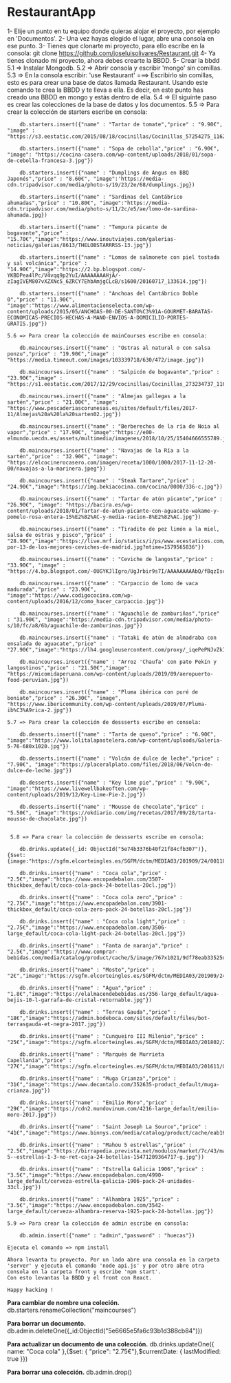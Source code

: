 # RestaurantApp


1- Elije un punto en tu equipo donde quieras alojar el proyecto, por ejemplo en 'Documentos'.
2- Una vez hayas elegido el lugar, abre una consola en ese punto.
3- Tienes que clonarte mi proyecto, para ello escribe en la consola: git clone https://github.com/joseluisolivares/Restaurant.git
4- Ya tienes clonado mi proyecto, ahora debes crearte la BBDD.
5- Crear la bbdd
    5.1 => Instalar Mongodb.
    5.2 => Abrir consola y escribir 'mongo' sin comillas.
    5.3 => En la consola escribir: 'use Restaurant' ===> Escribirlo sin comillas, esto es para crear una base de datos llamada Restaurant. Usando este comando te crea la BBDD y te lleva a ella. Es decir, en este punto has creado una BBDD en mongo y estás dentro de ella. 
    5.4 => El siguinte paso es crear las colecciones de la base de datos y los documentos.
    5.5 => Para crear la colección de starters escribe en consola: 
    
   
        db.starters.insert({"name" : "Tartar de tomate","price" : "9.90€", "image" : "https://s3.eestatic.com/2015/08/18/cocinillas/Cocinillas_57254275_116206491_1024x576.jpg"})

        db.starters.insert({"name" : "Sopa de cebolla","price" : "6.90€", "image": "https://cocina-casera.com/wp-content/uploads/2018/01/sopa-de-cebolla-francesa-3.jpg"})

        db.starters.insert({"name" : "Dumplings de Angus en BBQ Japonés","price" : "8.60€", "image":'https://media-cdn.tripadvisor.com/media/photo-s/19/23/2e/68/dumplings.jpg})

        db.starters.insert({"name" : "Sardinas del Cantábrico ahumadas","price" : "10.80€", "image":"https://media-cdn.tripadvisor.com/media/photo-s/11/2c/e5/ae/lomo-de-sardina-ahumada.jpg})

        db.starters.insert({"name" : "Tempura picante de bogavante","price" : "15.70€","image":"https://www.inoutviajes.com/galerias-noticias/galerias/8613/THELOBSTARRRSS-13.jpg"})

        db.starters.insert({"name" : "Lomos de salmonete con piel tostada y sal volcánica","price" : "14.90€","image":"https://2.bp.blogspot.com/-YKBDPea4lPc/V4vqq9p2YuI/AAAAAAAAHjA/-zIagIVEM807vXZXNc5_6ZRCY7EhbAmjgCLcB/s1600/20160717_133614.jpg"})

        db.starters.insert({"name" : "Anchoas del Cantábrico Doble 0","price" : "11.90€", "image":"https://www.alimentacionselecta.com/wp-content/uploads/2015/05/ANCHOAS-00-DE-SANTO%C3%91A-GOURMET-BARATAS-ECONOMICAS-PRECIOS-HECHAS-A-MANO-ENVIOS-A-DOMICILIO-PORTES-GRATIS.jpg"})

    5.6 => Para crear la colección de mainCourses escribe en consola: 

        db.maincourses.insert({"name" : "Ostras al natural o con salsa ponzu","price" : "19.90€","image" : "https://media.timeout.com/images/103339718/630/472/image.jpg"})

        db.maincourses.insert({"name" : "Salpicón de bogavante","price" : "23.90€","image" : "https://s1.eestatic.com/2017/12/29/cocinillas/Cocinillas_273234737_116459622_1024x576.jpg"})

        db.maincourses.insert({"name" : "Almejas gallegas a la sartén","price" : "21.00€", "image": "https://www.pescaderiascorunesas.es/sites/default/files/2017-11/Almejas%20a%20la%20sarten02.jpg"})

        db.maincourses.insert({"name" : "Berberechos de la ría de Noia al vapor","price" : "17.90€", "image":"https://e00-elmundo.uecdn.es/assets/multimedia/imagenes/2018/10/25/15404666555789.jpg"})

        db.maincourses.insert({"name" : "Navajas de la Ría a la sartén","price" : "32.90€", "image": "https://elcocinerocasero.com/imagen/receta/1000/1000/2017-11-12-20-00/navajas-a-la-marinera.jpeg"})

        db.maincourses.insert({"name" : "Steak Tartare","price" : "24.90€","image":"https://img.bekiacocina.com/cocina/0000/336-c.jpg"})

        db.maincourses.insert({"name" : "Tartar de atún picante","price" : "26.90€", "image": "https://bacira.es/wp-content/uploads/2018/01/Tartar-de-atun-picante-con-aguacate-wakame-y-pomelo-rosa-entera-15%E2%82%AC-y-media-racion-8%E2%82%AC.jpg"})

        db.maincourses.insert({"name" : "Tiradito de pez limón a la miel, salsa de ostras y pisco","price" : "28.90€","image":"https://live.mrf.io/statics/i/ps/www.ecestaticos.com/imagestatic/clipping/9db/0e3/9db0e3c77efb3a5c4f5a1a6e2ece3028/ruta-por-13-de-los-mejores-ceviches-de-madrid.jpg?mtime=1579565836"})

        db.maincourses.insert({"name" : "Ceviche de langosta","price" : "33.90€", "image" : "https://4.bp.blogspot.com/-0UGYKJlIgro/UgJrbir9s7I/AAAAAAAAAbQ/fBqzIscUwm4/s1600/ceviche_camaron.jpg"})

        db.maincourses.insert({"name" : "Carpaccio de lomo de vaca madurada","price" : "23.90€", "image":"https://www.codigococina.com/wp-content/uploads/2016/12/como_hacer_carpaccio.jpg"})

        db.maincourses.insert({"name" : "Aguachile de zamburiñas","price" : "31.90€", "image":"https://media-cdn.tripadvisor.com/media/photo-s/10/fc/a8/6b/aguachile-de-zamburinas.jpg"})

        db.maincourses.insert({"name" : "Tataki de atún de almadraba con ensalada de aguacate","price" : "27.90€","image":"https://lh4.googleusercontent.com/proxy/_iqePePNJvZkI2eplbCkQ1PprQTJbYCAzqHZEQ2RFVgRQTotI1C4LLUT25qSph7KqWl4QWznR5RK9v56CL2LTr75Z4jd0xcTiGVcS6wd2R_oC6liAaaC1griTTegSqZSvgIsTjnu5Y4IvCo"})

        db.maincourses.insert({"name" : "Arroz 'Chaufa' con pato Pekín y langostinos","price" : "21.50€","image": "https://micomidaperuana.com/wp-content/uploads/2019/09/aeropuerto-food-peruvian.jpg"})

        db.maincourses.insert({"name" : "Pluma ibérica con puré de boniato","price" : "26.30€", "image", "https://www.ibericommunity.com/wp-content/uploads/2019/07/Pluma-ib%C3%A9rica-2.jpg"})

    5.7 => Para crear la colección de dessserts escribe en consola: 

        db.desserts.insert({"name" : "Tarta de queso","price" : "6.90€", "image":"https://www.lolitalapastelera.com/wp-content/uploads/Galeria-5-76-680x1020.jpg"})

        db.desserts.insert({"name" : "Volcán de dulce de leche","price" : "7.90€", "image":"https://placeralplato.com/files/2018/06/Volcn-de-dulce-de-leche.jpg"})

        db.desserts.insert({"name" : "Key lime pie","price" : "9.90€", "image":"https://www.livewellbakeoften.com/wp-content/uploads/2019/12/Key-Lime-Pie-2.jpg"})

        db.desserts.insert({"name" : "Mousse de chocolate","price" : "5.50€", "image":"https://okdiario.com/img/recetas/2017/09/28/tarta-mousse-de-chocolate.jpg"})

    
     5.8 => Para crear la colección de dessserts escribe en consola: 

        db.drinks.update({_id: ObjectId("5e74b3376b40f21f84cfb307")},{$set:{image:"https://sgfm.elcorteingles.es/SGFM/dctm/MEDIA03/201909/24/00118650500038____1__600x600.jpg"}})

        db.drinks.insert({"name" : "Coca cola","price" : "2.5€","image":"https://www.encopadebalon.com/3507-thickbox_default/coca-cola-pack-24-botellas-20cl.jpg"})

        db.drinks.insert({"name" : "Coca cola zero","price" : "2.75€","image":"https://www.encopadebalon.com/3901-thickbox_default/coca-cola-zero-pack-24-botellas-20cl.jpg"})

        db.drinks.insert({"name" : "Coca cola light","price" : "2.75€","image":"https://www.encopadebalon.com/3506-large_default/coca-cola-light-pack-24-botellas-20cl.jpg"})

        db.drinks.insert({"name" : "Fanta de naranja","price" : "2.5€","image":"https://www.comprar-bebidas.com/media/catalog/product/cache/5/image/767x1021/9df78eab33525d08d6e5fb8d27136e95/2/3/x2398.jpg.pagespeed.ic.rEvH8jAYZz.jpg"})

        db.drinks.insert({"name" : "Mosto","price" : "2€","image":"https://sgfm.elcorteingles.es/SGFM/dctm/MEDIA03/201909/24/00118650500038____1__600x600.jpg"})

        db.drinks.insert({"name" : "Agua","price" : "1.8€","image":"https://elalmacendebebidas.es/356-large_default/agua-bejis-10-l-garrafa-de-cristal-retornable.jpg"})

        db.drinks.insert({"name" : "Terras Gauda","price" : "18€","image":"https://admin.bodeboca.com/sites/default/files/bot-terrasgauda-et-negra-2017.jpg"})

        db.drinks.insert({"name" : "Cunqueiro III Milenio","price" : "25€","image":"https://sgfm.elcorteingles.es/SGFM/dctm/MEDIA03/201802/20/00118769601750____2__600x600.jpg"})  

        db.drinks.insert({"name" : "Marqués de Murrieta Capellanía","price" : "27€","image":"https://sgfm.elcorteingles.es/SGFM/dctm/MEDIA03/201611/02/00113349000052____4__640x640.jpg"})

        db.drinks.insert({"name" : "Muga Crianza","price" : "31€","image":"https://www.decantalo.com/352635-product_default/muga-crianza.jpg"})

        db.drinks.insert({"name" : "Emilio Moro","price" : "29€","image":"https://cdn2.mundovinum.com/4216-large_default/emilio-moro-2017.jpg"})

        db.drinks.insert({"name" : "Saint Joseph La Source","price" : "41€","image":"https://www.binnys.com/media/catalog/product/cache/eab16ae251e4410504af434c6d9419db/9/7/974797.jpg"})

        db.drinks.insert({"name" : "Mahou 5 estrellas","price" : "2.5€","image":"https://birrapedia.prevista.net/modulos/market/7c/43/mahou-5--estrellas-1-3-no-ret-caja-24-botellas-15471209364717-g.jpg"})

        db.drinks.insert({"name" : "Estrella Galicia 1906","price" : "3.5€","image":"https://www.encopadebalon.com/4990-large_default/cerveza-estrella-galicia-1906-pack-24-unidades-33cl.jpg"})

        db.drinks.insert({"name" : "Alhambra 1925","price" : "3.5€","image":"https://www.encopadebalon.com/3542-large_default/cerveza-alhambra-reserva-1925-pack-24-botellas.jpg"})

    5.9 => Para crear la colección de admin escribe en consola: 

        db.admin.insert({"name" : "admin","password" : "huecas"})

    Ejecuta el comando => npm install

    Ahora levanta tu proyecto. Por un lado abre una consola en la carpeta 'server' y ejecuta el comando 'node api.js' y por otro abre otra consola en la carpeta front y escribe 'npm start'.   
    Con esto levantas la BBDD y el front con React.

    Happy hacking ! 








**Para cambiar de nombre una coleción.**
db.starters.renameCollection("maincourses") 

**Para borrar un documento.**
db.admin.deleteOne({_id:ObjectId("5e6665e5fa6c93b1d388cb84")}) 

**Para actualizar un documento de una colección.**
db.drinks.updateOne({ name: "Coca cola" },{$set: { "price": "2.75€"},$currentDate: { lastModified: true }})    

**Para borrar una colección.**
db.admin.drop()
             
     



                